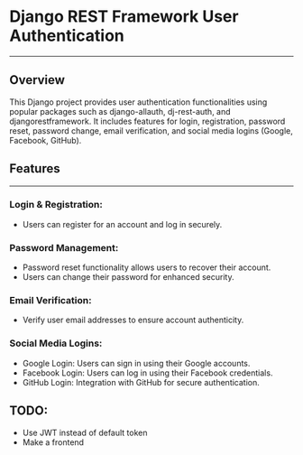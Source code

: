 # Django REST Framework User Authentication

---

## Overview

This Django project provides user authentication functionalities using popular packages such as django-allauth, dj-rest-auth, and djangorestframework. It includes features for login, registration, password reset, password change, email verification, and social media logins (Google, Facebook, GitHub).

## Features

---

### Login & Registration:

- Users can register for an account and log in securely.

### Password Management:

- Password reset functionality allows users to recover their account.
- Users can change their password for enhanced security.

### Email Verification:

- Verify user email addresses to ensure account authenticity.

### Social Media Logins:

- Google Login: Users can sign in using their Google accounts.
- Facebook Login: Users can log in using their Facebook credentials.
- GitHub Login: Integration with GitHub for secure authentication.


## TODO:

- Use JWT instead of default token
- Make a frontend 